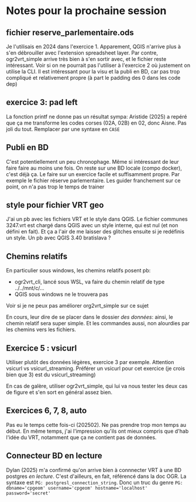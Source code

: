 # Notes pour la prochaine session

## fichier reserve_parlementaire.ods
Je l'utilisais en 2024 dans l'exercice 1. Apparement, QGIS n'arrive plus à s'en débrouiller avec l'extension spreadsheet layer.
Par contre, ogr2vrt_simple arrive très bien à s'en sortir avec, et le fichier reste intéressant. Voir si on ne pourrait pas l'utiliser à l'exercice 2 où justement on utilise la CLI.
Il est intéressant pour la visu et la publi en BD, car pas trop compliqué et relativement propre (à part le padding des 0 dans les code dep)

## exercice 3: pad left

La fonction printf ne donne pas un résultat sympa: Aristide (2025) a repéré que ça me transforme les codes corses (02A, 02B) en 02, donc Aisne. Pas joli du tout. Remplacer par une syntaxe en `CASE`

## Publi en BD
C'est potentiellement un peu chronophage. Même si intéressant de leur faire faire au moins une fois.
On reste sur une BD locale (compo docker), c'est déjà ça. Le faire sur un exercice facile et suffisamment propre. Par exemple le fichier réserve parlementaire.
Les guider franchement sur ce point, on n'a pas trop le temps de trainer

## style pour fichier VRT geo
J'ai un pb avec les fichiers VRT et le style dans QGIS. Le fichier communes 3247.vrt est chargé dans QGIS avec un style interne, qui est nul (et non défini en fait). Et ça a l'air de me laisser des glitches ensuite si je redéfinis un style. Un pb avec QGIS 3.40 bratislava ?

## Chemins relatifs
En particulier sous windows, les chemins relatifs posent pb:
- ogr2vrt_cli, lancé sous WSL, va faire du chemin relatif de type ../../mnt/c/...
- QGIS sous windows ne le trouvera pas

Voir si je ne peux pas améliorer org2vrt_simple sur ce sujet

En cours, leur dire de se placer dans le dossier *des données*: ainsi, le chemin relatif sera super simple. Et les commandes aussi, non alourdies par les chemins vers les fichiers.

## Exercice 5 : vsicurl

Utiliser plutôt des données légères, exercice 3 par exemple. Attention vsicurl vs vsicurl_streaming. Préférer un vsicurl pour cet exercice (je crois bien que 3) est du vsicurl_streaming)

En cas de galère, utiliser ogr2vrt_simple, qui lui va nous tester les deux cas de figure et s'en sort en général assez bien.

## Exercices 6, 7, 8, auto
Pas eu le temps cette fois-ci (202502). Ne pas prendre trop mon temps au début. En même temps, j'ai l'impression qu'ils ont mieux compris que d'hab l'idée du VRT, notamment que ça ne contient pas de données. 

## Connecteur BD en lecture
Dylan (2025) m'a confirmé qu'on arrive bien à connnecter VRT à une BD postgres *en lecture*. C'est d'ailleurs, en fait, référencé dans la doc OGR. La syntaxe est `PG: postgresl_connection_string`. Donc un truc du genre `PG: dbname='cpgeom' username='cpgeom' hostname='localhost' password='secret'`

